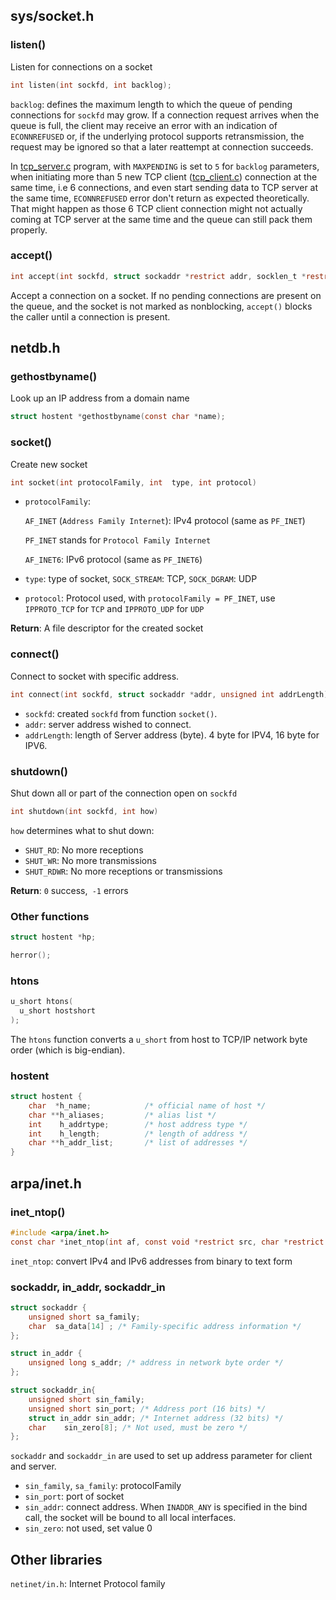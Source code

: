 ## sys/socket.h

### listen()

Listen for connections on a socket

```c
int listen(int sockfd, int backlog);
```

``backlog``: defines the maximum length to which the queue of pending connections for ``sockfd`` may grow. If a connection request arrives when the queue is full, the client may receive an error with an indication of ``ECONNREFUSED`` or, if the underlying protocol supports retransmission, the request may be ignored so that a later reattempt at connection succeeds.

In [tcp_server.c](tcp_server.c) program, with ``MAXPENDING`` is set to ``5`` for ``backlog`` parameters, when initiating more than 5 new TCP client ([tcp_client.c](tcp_client.c)) connection at the same time, i.e 6 connections, and even start sending data to TCP server at the same time, ``ECONNREFUSED`` error don't return as expected theoretically. That might happen as those 6 TCP client connection might not actually coming at TCP server at the same time and the queue can still pack them properly.

### accept()

```c
int accept(int sockfd, struct sockaddr *restrict addr, socklen_t *restrict addrlen);
```
Accept a connection on a socket. If no pending connections are present on the queue, and the socket is not marked as nonblocking, ``accept()`` blocks the caller until a connection is present.

## netdb.h

### gethostbyname()

Look up an IP address from a domain name
 
```c
struct hostent *gethostbyname(const char *name);
```

### socket()

Create new socket

```c
int socket(int protocolFamily, int  type, int protocol)
```

* ``protocolFamily``: 

    ``AF_INET`` (``Address Family Internet``): IPv4 protocol (same as ``PF_INET``)

    ``PF_INET`` stands for ``Protocol Family Internet``

    ``AF_INET6``: IPv6 protocol (same as ``PF_INET6``)

* ``type``: type of socket, ``SOCK_STREAM``: TCP, ``SOCK_DGRAM``: UDP
* ``protocol``: Protocol used, with ``protocolFamily = PF_INET``, use ``IPPROTO_TCP`` for ``TCP`` and ``IPPROTO_UDP`` for ``UDP``

**Return**: A file descriptor for the created socket

### connect()

Connect to socket with specific address.

```c
int connect(int sockfd, struct sockaddr *addr, unsigned int addrLength) 
```

*  ``sockfd``: created ``sockfd`` from function ``socket()``.
*  ``addr``: server address wished to connect.
*  ``addrLength``: length of Server address (byte). 4 byte for IPV4, 16 byte for IPV6.

### shutdown()

Shut down all or part of the connection open on ``sockfd``

```c
int shutdown(int sockfd, int how)
```

``how`` determines what to shut down:

* ``SHUT_RD``: No more receptions
* ``SHUT_WR``: No more transmissions
* ``SHUT_RDWR``: No more receptions or transmissions

**Return**: ``0`` success,`` -1`` errors

### Other functions

```c
struct hostent *hp;
```

```c
herror();
```

### htons

```c
u_short htons(
  u_short hostshort
);
```

The ``htons`` function converts a ``u_short`` from host to TCP/IP network byte order (which is big-endian).

### hostent

```c
struct hostent {
    char  *h_name;            /* official name of host */
    char **h_aliases;         /* alias list */
    int    h_addrtype;        /* host address type */
    int    h_length;          /* length of address */
    char **h_addr_list;       /* list of addresses */
}
```

## arpa/inet.h

### inet_ntop()

```c
#include <arpa/inet.h>
const char *inet_ntop(int af, const void *restrict src, char *restrict dst, socklen_t size);
```

``inet_ntop``: convert IPv4 and IPv6 addresses from binary to text form

### sockaddr, in_addr, sockaddr_in

```c
struct sockaddr { 
    unsigned short sa_family;
    char  sa_data[14] ; /* Family-specific address information */
}; 

struct in_addr {
    unsigned long s_addr; /* address in network byte order */
};

struct sockaddr_in{
    unsigned short sin_family;
    unsigned short sin_port; /* Address port (16 bits) */
    struct in_addr sin_addr; /* Internet address (32 bits) */
    char    sin_zero[8]; /* Not used, must be zero */
};
```

``sockaddr`` and ``sockaddr_in`` are used to set up address parameter for client and server.

* ``sin_family``, ``sa_family``: protocolFamily
* ``sin_port``: port of socket
* ``sin_addr``: connect address. When ``INADDR_ANY`` is specified in the bind call, the socket will be bound to all local interfaces.
* ``sin_zero``: not used, set value 0

## Other libraries

``netinet/in.h``: Internet Protocol family
